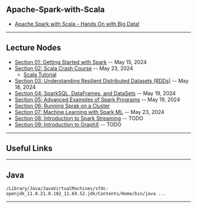 ## Apache-Spark-with-Scala

* [Apache Spark with Scala - Hands On with Big Data!](https://www.udemy.com/course/apache-spark-with-scala-hands-on-with-big-data/learn/lecture/11863448?start=0#overview)

***

## Lecture Nodes

* [Section 01: Getting Started with Spark](https://github.com/muarshad01/Apache-Spark-with-Scala/blob/main/Section01.md) -- May 15, 2024
* [Section 02: Scala Crash Course](https://github.com/muarshad01/Apache-Spark-with-Scala/blob/main/Section02.md) -- May 23, 2024
    * [Scala Tutorial](https://www.tutorialspoint.com/scala/index.htm)
* [Section 03: Understanding Resilient Distributed Datasets (RDDs)](https://github.com/muarshad01/Apache-Spark-with-Scala/blob/main/Section03.md) -- May 18, 2024
* [Section 04: SparkSQL, DataFrames, and DataSets](https://github.com/muarshad01/Apache-Spark-with-Scala/blob/main/Section04.md) -- May 19, 2024
* [Section 05: Advanced Examples of Spark Programs](https://github.com/muarshad01/Apache-Spark-with-Scala/blob/main/Section05.md) -- May 19, 2024
* [Section 06: Running Sprak on a Cluster](https://github.com/muarshad01/Apache-Spark-with-Scala/blob/main/Section06.md)
* [Section 07: Machine Learning with Spark ML](https://github.com/muarshad01/Apache-Spark-with-Scala/blob/main/Section07.md) -- May 23, 2024
* [Section 08: Introduction to Spark Streaming](https://github.com/muarshad01/Apache-Spark-with-Scala/blob/main/Section08.md) -- TODO
* [Section 09: Introduction to GraphX](https://github.com/muarshad01/Apache-Spark-with-Scala/blob/main/Section09.md) -- TODO

***

## Useful Links

***

## Java

```
/Library/Java/JavaVirtualMachines/sfdc-openjdk_11.0.21.0.102_11.69.52.jdk/Contents/Home/bin/java ...
```
***
